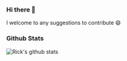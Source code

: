 ### Hi there 👋

<!--
**gocruncher/gocruncher** is a ✨ _special_ ✨ repository because its `README.md` (this file) appears on your GitHub profile.

Here are some ideas to get you started:

- 🔭 I’m currently working on ...
- 🌱 I’m currently learning ...
- 👯 I’m looking to collaborate on ...
- 🤔 I’m looking for help with ...
- 💬 Ask me about ...
- 📫 How to reach me: ...
- 😄 Pronouns: ...
- ⚡ Fun fact: ...
-->

I welcome to any suggestions to contribute 😄

### Github Stats

![Rick's github stats](https://github-readme-stats.vercel.app/api?username=gocruncher&count_private=true)
